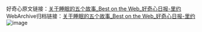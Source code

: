 好奇心原文链接：[关于睡眠的五个故事_Best on the Web_好奇心日报-里约](https://www.qdaily.com/articles/3838.html)
WebArchive归档链接：[关于睡眠的五个故事_Best on the Web_好奇心日报-里约](http://web.archive.org/web/20190623153135/https://www.qdaily.com/articles/3838.html)
![image](http://ww3.sinaimg.cn/large/007d5XDply1g3vdfkocizj30u02nkh4w)